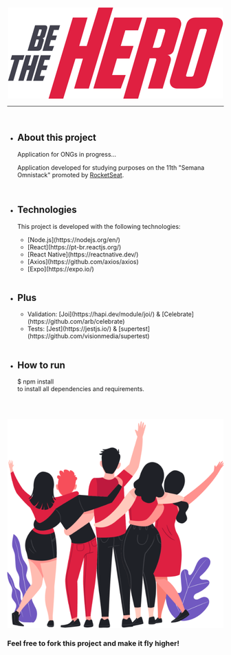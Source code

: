 <p align="center">
<img src = "/frontend/src/assets/logo.svg">
</p>

---
<br>
<ul>
  
  <li>
    <h2>About this project</h2>

  Application for ONGs in progress...

  Application developed for studying purposes on the 11th "Semana Omnistack" promoted by [RocketSeat](https://rocketseat.com.br/).
  </li>
  
  <br>
  
  <li>
  <h2> Technologies </h2>

  This project is developed with the following technologies:

  <ul>
  <li>[Node.js](https://nodejs.org/en/)</li>
  <li>[React](https://pt-br.reactjs.org/)</li>
  <li>[React Native](https://reactnative.dev/)</li>   
  <li>[Axios](https://github.com/axios/axios)</li>
  <li>[Expo](https://expo.io/)</li>
  
  </ul>
  </li>
  
  <br>
  
  <li>
   <h2> Plus </h2>
   <ul>
      <li>Validation: [Joi](https://hapi.dev/module/joi/) & [Celebrate](https://github.com/arb/celebrate)</li>
      <li>Tests: [Jest](https://jestjs.io/) & [supertest](https://github.com/visionmedia/supertest)</li>
   </ul>
  </li>
  
  <br>
  
  <li>
    <h2>How to run</h2> 
    $ npm install <br>
    to install all dependencies and requirements.
  </li>
   
  <br><br>

</ul>

<p align="center">
  <img src= "/frontend/src/assets/heroes.png">
</p>

<p align="center">
  <h3> Feel free to fork this project and make it fly higher!</h3>
</p>

